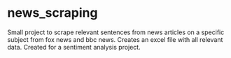# news_scraping
Small project to scrape relevant sentences from news articles on a specific subject from fox news and bbc news.
Creates an excel file with all relevant data.
Created for a sentiment analysis project.

